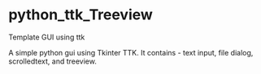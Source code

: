 # python_ttk_Treeview
Template GUI using ttk

A simple python gui using Tkinter TTK.
It contains - text input, file dialog, scrolledtext, and treeview.
